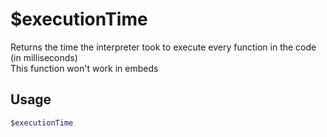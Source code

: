 # $executionTime

Returns the time the interpreter took to execute every function in the code (in milliseconds)\
This function won't work in embeds

## Usage

```bash
$executionTime
```

